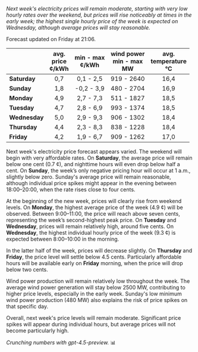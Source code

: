 *Next week's electricity prices will remain moderate, starting with very low hourly rates over the weekend, but prices will rise noticeably at times in the early week; the highest single hourly price of the week is expected on Wednesday, although average prices will stay reasonable.*

Forecast updated on Friday at 21:06.

|             | avg.<br>price<br>¢/kWh | min - max<br>¢/kWh | wind power<br>min - max<br>MW | avg.<br>temperature<br>°C |
|:------------|:----------------------:|:-------------------:|:----------------------------:|:-------------------------:|
| **Saturday**   |          0,7           |     0,1 - 2,5      |          919 - 2640          |           16,4            |
| **Sunday**     |          1,8           |    -0,2 - 3,9      |          480 - 2704          |           16,9            |
| **Monday**     |          4,9           |     2,7 - 7,3      |          511 - 1827          |           18,5            |
| **Tuesday**    |          4,7           |     2,8 - 6,9      |          993 - 1374          |           18,5            |
| **Wednesday**  |          5,0           |     2,9 - 9,3      |          906 - 1302          |           18,4            |
| **Thursday**   |          4,4           |     2,3 - 8,3      |          838 - 1228          |           18,4            |
| **Friday**     |          4,2           |     1,9 - 6,7      |          909 - 1262          |           17,0            |

Next week's electricity price forecast appears varied. The weekend will begin with very affordable rates. On **Saturday**, the average price will remain below one cent (0.7 ¢), and nighttime hours will even drop below half a cent. On **Sunday**, the week’s only negative pricing hour will occur at 1 a.m., slightly below zero. Sunday's average price will remain reasonable, although individual price spikes might appear in the evening between 18:00–20:00, when the rate rises close to four cents.

At the beginning of the new week, prices will clearly rise from weekend levels. On **Monday**, the highest average price of the week (4.9 ¢) will be observed. Between 9:00–11:00, the price will reach above seven cents, representing the week’s second-highest peak price. On **Tuesday** and **Wednesday**, prices will remain relatively high, around five cents. On **Wednesday**, the highest individual hourly price of the week (9.3 ¢) is expected between 8:00–10:00 in the morning.

In the latter half of the week, prices will decrease slightly. On **Thursday** and **Friday**, the price level will settle below 4.5 cents. Particularly affordable hours will be available early on **Friday** morning, when the price will drop below two cents.

Wind power production will remain relatively low throughout the week. The average wind power generation will stay below 2500 MW, contributing to higher price levels, especially in the early week. Sunday's low minimum wind power production (480 MW) also explains the risk of price spikes on that specific day.

Overall, next week's price levels will remain moderate. Significant price spikes will appear during individual hours, but average prices will not become particularly high.

*Crunching numbers with gpt-4.5-preview.* 📊

